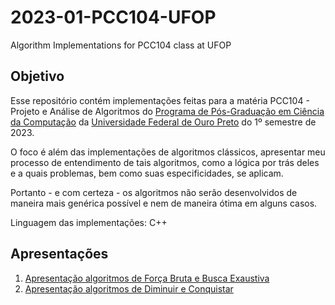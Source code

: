 # 2023-01-PCC104-UFOP

Algorithm Implementations for PCC104 class at UFOP

## Objetivo

Esse repositório contém implementações feitas para a matéria PCC104 - Projeto e Análise de Algoritmos do [Programa de Pós-Graduação em Ciência da Computação](http://www3.decom.ufop.br/pos/inicio/) da [Universidade Federal de Ouro Preto](https://ufop.br/) do 1º semestre de 2023.

O foco é além das implementações de algoritmos clássicos, apresentar meu processo de entendimento de tais algoritmos, como a lógica por trás deles e a quais problemas, bem como suas especificidades, se aplicam.

Portanto - e com certeza - os algoritmos não serão desenvolvidos de maneira mais genérica possível e nem de maneira ótima em alguns casos.

Linguagem das implementações: C++

## Apresentações

1. [Apresentação algoritmos de Força Bruta e Busca Exaustiva](01-exhaustive-search/01-exhaustive-search.md)
2. [Apresentação algoritmos de Diminuir e Conquistar](02-decrease-and-conquer/02-decrease-and-conquer.md)
